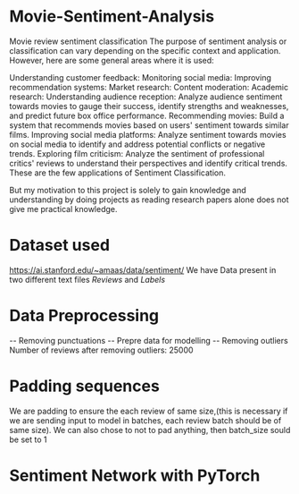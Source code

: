 # Movie-Sentiment-Analysis
Movie review sentiment classification
The purpose of sentiment analysis or classification can vary depending on the specific context and application. However, here are some general areas where it is used:

Understanding customer feedback:
Monitoring social media:
Improving recommendation systems:
Market research:
Content moderation:
Academic research:
Understanding audience reception: Analyze audience sentiment towards movies to gauge their success, identify strengths and weaknesses, and predict future box office performance.
Recommending movies: Build a system that recommends movies based on users' sentiment towards similar films.
Improving social media platforms: Analyze sentiment towards movies on social media to identify and address potential conflicts or negative trends.
Exploring film criticism: Analyze the sentiment of professional critics' reviews to understand their perspectives and identify critical trends.
These are the few applications of Sentiment Classification.

But my motivation to this project is solely to gain knowledge and understanding by doing projects as reading research papers alone does not give me practical knowledge.
# Dataset used
https://ai.stanford.edu/~amaas/data/sentiment/
We have Data present in two different text files *Reviews* and *Labels*
# Data Preprocessing
-- Removing punctuations
-- Prepre data for modelling
-- Removing outliers
Number of reviews after removing outliers:  25000
# Padding sequences
We are padding to ensure the each review of same size,(this is necessary if we are sending input to model in batches, each review batch should be of same size).
We can also chose to not to pad anything, then batch_size sould be set to 1


# Sentiment Network with PyTorch
